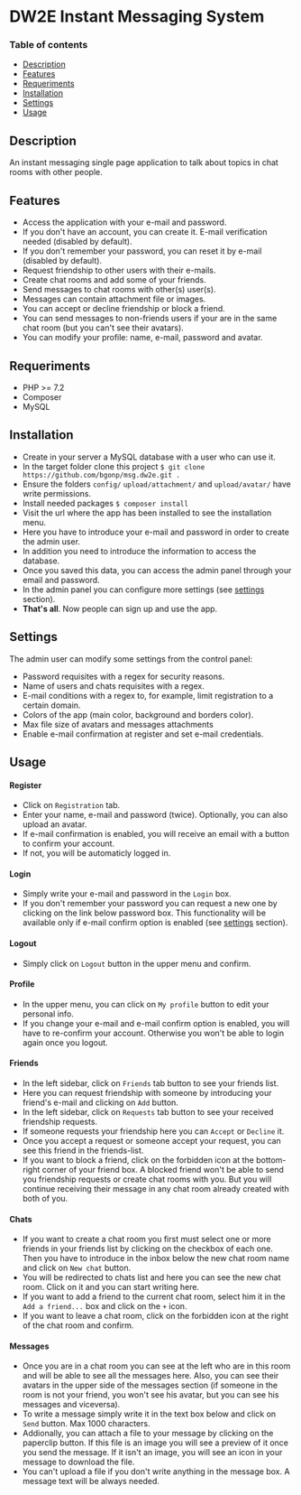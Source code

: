 # DW2E Instant Messaging System

### Table of contents
- [Description](#Description)
- [Features](#Features)
- [Requeriments](#Requeriments)
- [Installation](#Installation)
- [Settings](#Settings)
- [Usage](#Usage)


## Description

An instant messaging single page application to talk about topics in chat rooms with other people.

## Features

- Access the application with your e-mail and password.
- If you don't have an account, you can create it. E-mail verification needed (disabled by default).
- If you don't remember your password, you can reset it by e-mail (disabled by default).
- Request friendship to other users with their e-mails.
- Create chat rooms and add some of your friends.
- Send messages to chat rooms with other(s) user(s).
- Messages can contain attachment file or images.
- You can accept or decline friendship or block a friend.
- You can send messages to non-friends users if your are in the same chat room (but you can't see their avatars).
- You can modify your profile: name, e-mail, password and avatar.

## Requeriments

- PHP >= 7.2
- Composer
- MySQL

## Installation

- Create in your server a MySQL database with a user who can use it.
- In the target folder clone this project `$ git clone https://github.com/bgonp/msg.dw2e.git .`
- Ensure the folders `config/` `upload/attachment/` and `upload/avatar/` have write permissions.
- Install needed packages `$ composer install`
- Visit the url where the app has been installed to see the installation menu.
- Here you have to introduce your e-mail and password in order to create the admin user.
- In addition you need to introduce the information to access the database.
- Once you saved this data, you can access the admin panel through your email and password.
- In the admin panel you can configure more settings (see [settings](#Settings) section).
- **That's all**. Now people can sign up and use the app.

## Settings

The admin user can modify some settings from the control panel:

- Password requisites with a regex for security reasons.
- Name of users and chats requisites with a regex.
- E-mail conditions with a regex to, for example, limit registration to a certain domain.
- Colors of the app (main color, background and borders color).
- Max file size of avatars and messages attachments
- Enable e-mail confirmation at register and set e-mail credentials.

## Usage

#### Register
- Click on `Registration` tab.
- Enter your name, e-mail and password (twice). Optionally, you can also upload an avatar.
- If e-mail confirmation is enabled, you will receive an email with a button to confirm your account.
- If not, you will be automaticly logged in.

#### Login
- Simply write your e-mail and password in the `Login` box.
- If you don't remember your password you can request a new one by clicking on the link below password box. This functionality will be available only if e-mail confirm option is enabled (see [settings](#Settings) section).

#### Logout
- Simply click on `Logout` button in the upper menu and confirm.

#### Profile
- In the upper menu, you can click on `My profile` button to edit your personal info.
- If you change your e-mail and e-mail confirm option is enabled, you will have to re-confirm your account. Otherwise you won't be able to login again once you logout.

#### Friends
- In the left sidebar, click  on `Friends` tab button to see your friends list.
- Here you can request friendship with someone by introducing your friend's e-mail and clicking on `Add` button.
- In the left sidebar, click on `Requests` tab button to see your received friendship requests.
- If someone requests your friendship here you can `Accept` or `Decline` it.
- Once you accept a request or someone accept your request, you can see this friend in the friends-list.
- If you want to block a friend, click on the forbidden icon at the bottom-right corner of your friend box. A blocked friend won't be able to send you friendship requests or create chat rooms with you. But you will continue receiving their message in any chat room already created with both of you.

#### Chats
- If you want to create a chat room you first must select one or more friends in your friends list by clicking on the checkbox of each one. Then you have to introduce in the inbox below the new chat room name and click on `New chat` button.
- You will be redirected to chats list and here you can see the new chat room. Click on it and you can start writing here.
- If you want to add a friend to the current chat room, select him it in the `Add a friend...` box and click on the `+` icon.
- If you want to leave a chat room, click on the forbidden icon at the right of the chat room and confirm.

#### Messages
- Once you are in a chat room you can see at the left who are in this room and will be able to see all the messages here. Also, you can see their avatars in the upper side of the messages section (if someone in the room is not your friend, you won't see his avatar, but you can see his messages and viceversa).
- To write a message simply write it in the text box below and click on `Send` button. Max 1000 characters.
- Addionally, you can attach a file to your message by clicking on the paperclip button. If this file is an image you will see a preview of it once you send the message. If it isn't an image, you will see an icon in your message to download the file.
- You can't upload a file if you don't write anything in the message box. A message text will be always needed.
